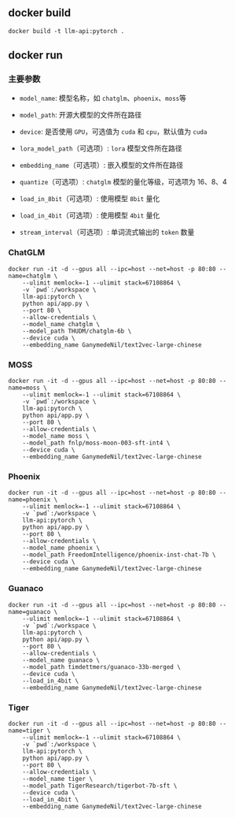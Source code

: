 ## docker build

```shell
docker build -t llm-api:pytorch .
```

## docker run

### 主要参数

+ `model_name`: 模型名称，如 `chatglm`、`phoenix`、`moss`等

+ `model_path`: 开源大模型的文件所在路径

+ `device`: 是否使用 `GPU`，可选值为 `cuda` 和 `cpu`，默认值为 `cuda`

+ `lora_model_path`（可选项）: `lora` 模型文件所在路径

+ `embedding_name`（可选项）: 嵌入模型的文件所在路径

+ `quantize`（可选项）: `chatglm` 模型的量化等级，可选项为 16、8、4

+ `load_in_8bit`（可选项）: 使用模型 `8bit` 量化

+ `load_in_4bit`（可选项）: 使用模型 `4bit` 量化

+ `stream_interval`（可选项）: 单词流式输出的 `token` 数量


### ChatGLM

```shell
docker run -it -d --gpus all --ipc=host --net=host -p 80:80 --name=chatglm \
    --ulimit memlock=-1 --ulimit stack=67108864 \
    -v `pwd`:/workspace \
    llm-api:pytorch \
    python api/app.py \
    --port 80 \
    --allow-credentials \
    --model_name chatglm \
    --model_path THUDM/chatglm-6b \
    --device cuda \
    --embedding_name GanymedeNil/text2vec-large-chinese
```

### MOSS

```shell
docker run -it -d --gpus all --ipc=host --net=host -p 80:80 --name=moss \
    --ulimit memlock=-1 --ulimit stack=67108864 \
    -v `pwd`:/workspace \
    llm-api:pytorch \
    python api/app.py \
    --port 80 \
    --allow-credentials \
    --model_name moss \
    --model_path fnlp/moss-moon-003-sft-int4 \
    --device cuda \
    --embedding_name GanymedeNil/text2vec-large-chinese
```

### Phoenix

```shell
docker run -it -d --gpus all --ipc=host --net=host -p 80:80 --name=phoenix \
    --ulimit memlock=-1 --ulimit stack=67108864 \
    -v `pwd`:/workspace \
    llm-api:pytorch \
    python api/app.py \
    --port 80 \
    --allow-credentials \
    --model_name phoenix \
    --model_path FreedomIntelligence/phoenix-inst-chat-7b \
    --device cuda \
    --embedding_name GanymedeNil/text2vec-large-chinese
```

### Guanaco

```shell
docker run -it -d --gpus all --ipc=host --net=host -p 80:80 --name=guanaco \
    --ulimit memlock=-1 --ulimit stack=67108864 \
    -v `pwd`:/workspace \
    llm-api:pytorch \
    python api/app.py \
    --port 80 \
    --allow-credentials \
    --model_name guanaco \
    --model_path timdettmers/guanaco-33b-merged \
    --device cuda \
    --load_in_4bit \
    --embedding_name GanymedeNil/text2vec-large-chinese
```

### Tiger

```shell
docker run -it -d --gpus all --ipc=host --net=host -p 80:80 --name=tiger \
    --ulimit memlock=-1 --ulimit stack=67108864 \
    -v `pwd`:/workspace \
    llm-api:pytorch \
    python api/app.py \
    --port 80 \
    --allow-credentials \
    --model_name tiger \
    --model_path TigerResearch/tigerbot-7b-sft \
    --device cuda \
    --load_in_4bit \
    --embedding_name GanymedeNil/text2vec-large-chinese
```
